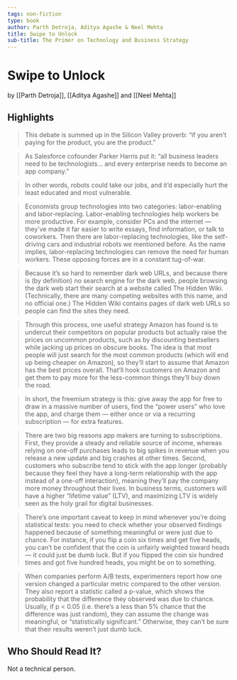```yaml
---
tags: non-fiction
type: book
author: Parth Detroja, Aditya Agashe & Neel Mehta
title: Swipe to Unlock
sub-title: The Primer on Technology and Business Strategy
---
```


# Swipe to Unlock
by [[Parth Detroja]], [[Aditya Agashe]] and [[Neel Mehta]]

## Highlights
> This debate is summed up in the Silicon Valley proverb: “if you aren’t paying for the product, you are the product.”

> As Salesforce cofounder Parker Harris put it: “all business leaders need to be technologists… and every enterprise needs to become an app company.”

> In other words, robots could take our jobs, and it’d especially hurt the least educated and most vulnerable.

> Economists group technologies into two categories: labor-enabling and labor-replacing. Labor-enabling technologies help workers be more productive. For example, consider PCs and the internet — they’ve made it far easier to write essays, find information, or talk to coworkers. Then there are labor-replacing technologies, like the self-driving cars and industrial robots we mentioned before. As the name implies, labor-replacing technologies can remove the need for human workers. These opposing forces are in a constant tug-of-war.

> Because it’s so hard to remember dark web URLs, and because there is (by definition) no search engine for the dark web, people browsing the dark web start their search at a website called The Hidden Wiki. (Technically, there are many competing websites with this name, and no official one.) The Hidden Wiki contains pages of dark web URLs so people can find the sites they need.

> Through this process, one useful strategy Amazon has found is to undercut their competitors on popular products but actually raise the prices on uncommon products, such as by discounting bestsellers while jacking up prices on obscure books. The idea is that most people will just search for the most common products (which will end up being cheaper on Amazon), so they’ll start to assume that Amazon has the best prices overall. That’ll hook customers on Amazon and get them to pay more for the less-common things they’ll buy down the road.

> In short, the freemium strategy is this: give away the app for free to draw in a massive number of users, find the “power users” who love the app, and charge them — either once or via a recurring subscription — for extra features.

> There are two big reasons app makers are turning to subscriptions. First, they provide a steady and reliable source of income, whereas relying on one-off purchases leads to big spikes in revenue when you release a new update and big crashes at other times. Second, customers who subscribe tend to stick with the app longer (probably because they feel they have a long-term relationship with the app instead of a one-off interaction), meaning they’ll pay the company more money throughout their lives. In business terms, customers will have a higher “lifetime value” (LTV), and maximizing LTV is widely seen as the holy grail for digital businesses.

> There’s one important caveat to keep in mind whenever you’re doing statistical tests: you need to check whether your observed findings happened because of something meaningful or were just due to chance. For instance, if you flip a coin six times and get five heads, you can’t be confident that the coin is unfairly weighted toward heads — it could just be dumb luck. But if you flipped the coin six hundred times and got five hundred heads, you might be on to something.

> When companies perform A/B tests, experimenters report how one version changed a particular metric compared to the other version. They also report a statistic called a p-value, which shows the probability that the difference they observed was due to chance. Usually, if p < 0.05 (i.e. there’s a less than 5% chance that the difference was just random), they can assume the change was meaningful, or “statistically significant.” Otherwise, they can’t be sure that their results weren’t just dumb luck.

## Who Should Read It?
Not a technical person.
